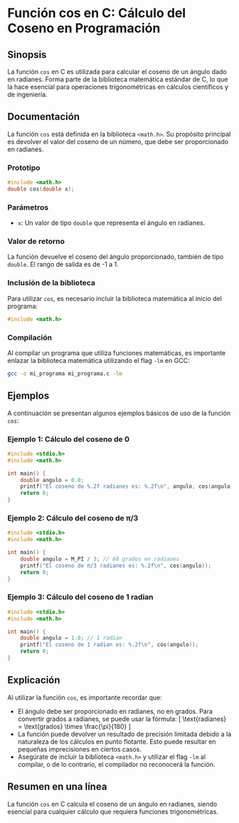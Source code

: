 <!--
Meta Description: # Función cos en C: Cálculo del Coseno en Programación ## Sinopsis La función `cos` en C es utilizada para calcular el coseno de un ángulo dado en rad...
Meta Keywords: cos, coseno, radianes, función, include
-->

# Función cos en C: Cálculo del Coseno en Programación

## Sinopsis
La función `cos` en C es utilizada para calcular el coseno de un ángulo dado en radianes. Forma parte de la biblioteca matemática estándar de C, lo que la hace esencial para operaciones trigonométricas en cálculos científicos y de ingeniería.

## Documentación
La función `cos` está definida en la biblioteca `<math.h>`. Su propósito principal es devolver el valor del coseno de un número, que debe ser proporcionado en radianes.

### Prototipo
```c
#include <math.h>
double cos(double x);
```

### Parámetros
- `x`: Un valor de tipo `double` que representa el ángulo en radianes.

### Valor de retorno
La función devuelve el coseno del ángulo proporcionado, también de tipo `double`. El rango de salida es de -1 a 1.

### Inclusión de la biblioteca
Para utilizar `cos`, es necesario incluir la biblioteca matemática al inicio del programa:
```c
#include <math.h>
```

### Compilación
Al compilar un programa que utiliza funciones matemáticas, es importante enlazar la biblioteca matemática utilizando el flag `-lm` en GCC:
```bash
gcc -o mi_programa mi_programa.c -lm
```

## Ejemplos
A continuación se presentan algunos ejemplos básicos de uso de la función `cos`:

### Ejemplo 1: Cálculo del coseno de 0
```c
#include <stdio.h>
#include <math.h>

int main() {
    double angulo = 0.0;
    printf("El coseno de %.2f radianes es: %.2f\n", angulo, cos(angulo));
    return 0;
}
```

### Ejemplo 2: Cálculo del coseno de π/3
```c
#include <stdio.h>
#include <math.h>

int main() {
    double angulo = M_PI / 3; // 60 grados en radianes
    printf("El coseno de π/3 radianes es: %.2f\n", cos(angulo));
    return 0;
}
```

### Ejemplo 3: Cálculo del coseno de 1 radian
```c
#include <stdio.h>
#include <math.h>

int main() {
    double angulo = 1.0; // 1 radian
    printf("El coseno de 1 radian es: %.2f\n", cos(angulo));
    return 0;
}
```

## Explicación
Al utilizar la función `cos`, es importante recordar que:
- El ángulo debe ser proporcionado en radianes, no en grados. Para convertir grados a radianes, se puede usar la fórmula:
  \[
  \text{radianes} = \text{grados} \times \frac{\pi}{180}
  \]
- La función puede devolver un resultado de precisión limitada debido a la naturaleza de los cálculos en punto flotante. Esto puede resultar en pequeñas imprecisiones en ciertos casos.
- Asegúrate de incluir la biblioteca `<math.h>` y utilizar el flag `-lm` al compilar, o de lo contrario, el compilador no reconocerá la función.

## Resumen en una línea
La función `cos` en C calcula el coseno de un ángulo en radianes, siendo esencial para cualquier cálculo que requiera funciones trigonométricas.